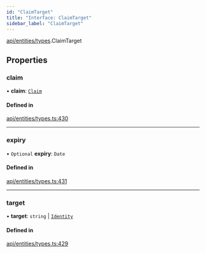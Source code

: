 ```yaml
---
id: "ClaimTarget"
title: "Interface: ClaimTarget"
sidebar_label: "ClaimTarget"
---
```


[api/entities/types](../../../../../modules/API/Entities/Types/Types.md).ClaimTarget

## Properties

### claim

• **claim**: [`Claim`](../../../../../modules/API/Entities/Types/Types.md#claim)

#### Defined in

[api/entities/types.ts:430](https://github.com/PolymeshAssociation/polymesh-sdk/blob/49a0066c3/src/api/entities/types.ts#L430)

___

### expiry

• `Optional` **expiry**: `Date`

#### Defined in

[api/entities/types.ts:431](https://github.com/PolymeshAssociation/polymesh-sdk/blob/49a0066c3/src/api/entities/types.ts#L431)

___

### target

• **target**: `string` \| [`Identity`](../../../../../classes/API/Entities/Identity/Identity.md)

#### Defined in

[api/entities/types.ts:429](https://github.com/PolymeshAssociation/polymesh-sdk/blob/49a0066c3/src/api/entities/types.ts#L429)

